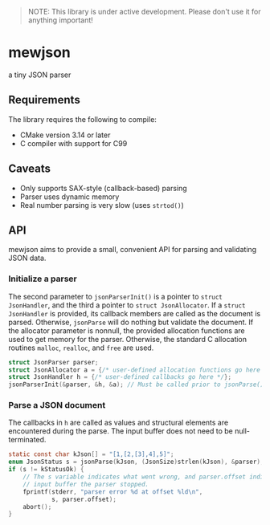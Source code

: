 > NOTE: This library is under active development.
> Please don't use it for anything important!

# mewjson
a tiny JSON parser

## Requirements
The library requires the following to compile:
+ CMake version 3.14 or later
+ C compiler with support for C99

## Caveats
+ Only supports SAX-style (callback-based) parsing
+ Parser uses dynamic memory
+ Real number parsing is very slow (uses `strtod()`)

## API
mewjson aims to provide a small, convenient API for parsing and validating JSON data.

### Initialize a parser
The second parameter to `jsonParserInit()` is a pointer to `struct JsonHandler`, and the third a pointer to `struct JsonAllocator`.
If a `struct JsonHandler` is provided, its callback members are called as the document is parsed.
Otherwise, `jsonParse` will do nothing but validate the document.
If the allocator parameter is nonnull, the provided allocation functions are used to get memory for the parser. 
Otherwise, the standard C allocation routines `malloc`, `realloc`, and `free` are used.
```C
struct JsonParser parser;
struct JsonAllocator a = {/* user-defined allocation functions go here */};
struct JsonHandler h = {/* user-defined callbacks go here */};
jsonParserInit(&parser, &h, &a); // Must be called prior to jsonParse()
```

### Parse a JSON document
The callbacks in `h` are called as values and structural elements are encountered during the parse.
The input buffer does not need to be null-terminated.
```C
static const char kJson[] = "[1,[2,[3],4],5]";
enum JsonStatus s = jsonParse(kJson, (JsonSize)strlen(kJson), &parser);
if (s != kStatusOk) {
    // The s variable indicates what went wrong, and parser.offset indicates where in the
    // input buffer the parser stopped.
    fprintf(stderr, "parser error %d at offset %ld\n",
            s, parser.offset);
    abort();
}
```
